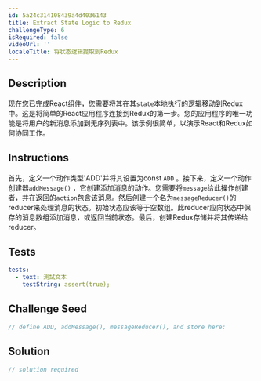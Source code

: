 ```yaml
---
id: 5a24c314108439a4d4036143
title: Extract State Logic to Redux
challengeType: 6
isRequired: false
videoUrl: ''
localeTitle: 将状态逻辑提取到Redux
---
```


## Description
<section id="description">现在您已完成React组件，您需要将其在其<code>state</code>本地执行的逻辑移动到Redux中。这是将简单的React应用程序连接到Redux的第一步。您的应用程序的唯一功能是将用户的新消息添加到无序列表中。该示例很简单，以演示React和Redux如何协同工作。 </section>

## Instructions
<section id="instructions">首先，定义一个动作类型&#39;ADD&#39;并将其设置为const <code>ADD</code> 。接下来，定义一个动作创建器<code>addMessage()</code> ，它创建添加消息的动作。您需要将<code>message</code>给此操作创建者，并在返回的<code>action</code>包含该消息。然后创建一个名为<code>messageReducer()</code>的reducer来处理消息的状态。初始状态应该等于空数组。此reducer应向状态中保存的消息数组添加消息，或返回当前状态。最后，创建Redux存储并将其传递给reducer。 </section>

## Tests
<section id='tests'>

```yml
tests:
  - text: 測試文本
    testString: assert(true);

```

</section>

## Challenge Seed
<section id='challengeSeed'>

<div id='jsx-seed'>

```jsx
// define ADD, addMessage(), messageReducer(), and store here:

```

</div>



</section>

## Solution
<section id='solution'>

```js
// solution required
```
</section>
